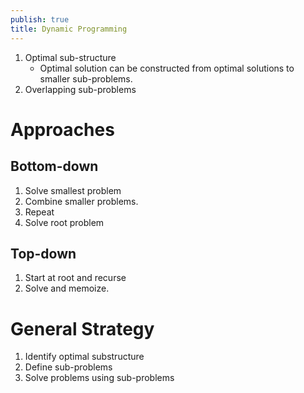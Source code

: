 ```yaml
---
publish: true
title: Dynamic Programming
---
```

1. Optimal sub-structure
   - Optimal solution can be constructed from optimal solutions to smaller sub-problems.
2. Overlapping sub-problems

# Approaches

## Bottom-down
1. Solve smallest problem
2. Combine smaller problems.
3. Repeat
4. Solve root problem
## Top-down
1. Start at root and recurse
2. Solve and memoize.

# General Strategy
1. Identify optimal substructure
2. Define sub-problems
3. Solve problems using sub-problems